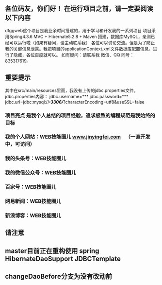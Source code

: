 ## 各位码友，你们好！ 在运行项目之前，请一定要阅读以下内容
dfggweb这个项目是我业余时间搭建的，用于学习和开发我的一系列项目
项目采用Spring4.3.6 MVC + Hibernate5.2.8 + Maven 搭建，数据库MySQL，亲测已经可以运行啦（如果有疑问，请主动联系我）
各位可以讨论交流。但是为了防止我的关键信息泄露。我把项目的applicationContext.xml文件数据库配置信息。进行了隐藏，各位百度就可以。
如有疑问：请联系我  微信、QQ 同号：835317619。
## 重要提示
其中在src/main/resources里面，我没有上传的jdbc.properties文件。
jdbc.properties内容：
jdbc.username=***
jdbc.password=***
jdbc.url=jdbc:mysql://***:3306/***?characterEncoding=utf8&useSSL=false


### 项目亮点 是我个人总结的项目经验，追求极致的编程规范是我始终的目标
### 我的个人网站：WEB技能圈儿 www.jinyingfei.com    （一直开发中，可访问）
### 我的头条号：WEB技能圈儿
### 我的微信公众号：WEB技能圈儿
### 百家号：WEB技能圈儿
### 网易新闻：WEB技能圈儿
### 新浪博客：WEB技能圈儿


## 请注意
## master目前正在重构使用 spring HibernateDaoSupport JDBCTemplate
## changeDaoBefore分支为没有改动前
